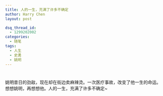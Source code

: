 ```yaml
---
title: 人的一生，充满了许多不确定
author: Harry Chen
layout: post

dsq_thread_id:
  - 1299202002
categories:
  - 随笔
tags:
  - 人生
  - 史勇
  - 姚明
---
```

# 

姚明昔日的劲敌，现在却在街边卖麻辣烫。一次医疗事故，改变了他一生的命运。想想姚明，再想想他。人的一生，充满了许多不确定~
